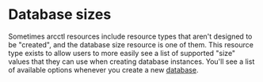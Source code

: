 # Database sizes

Sometimes arcctl resources include resource types that aren't designed to be "created",
and the database size resource is one of them. This resource type exists to allow users
to more easily see a list of supported "size" values that they can use when creating
database instances. You'll see a list of available options whenever you create a
new [database](../database/).
